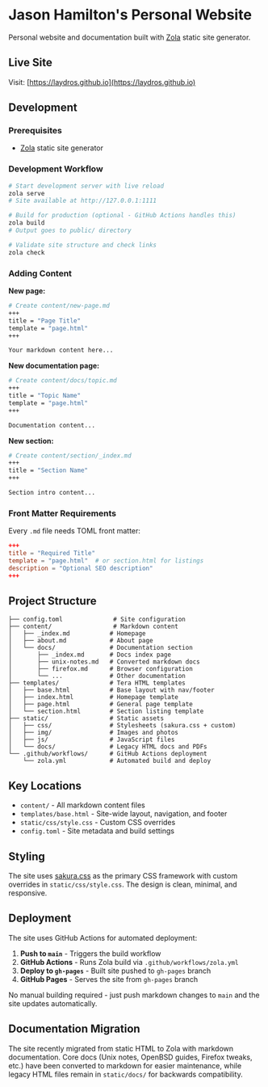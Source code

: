 # Jason Hamilton's Personal Website

Personal website and documentation built with [Zola](https://www.getzola.org/) static site generator.

## Live Site

Visit: [https://laydros.github.io](https://laydros.github.io)

## Development

### Prerequisites

- [Zola](https://www.getzola.org/documentation/getting-started/installation/) static site generator

### Development Workflow

```bash
# Start development server with live reload
zola serve
# Site available at http://127.0.0.1:1111

# Build for production (optional - GitHub Actions handles this)
zola build
# Output goes to public/ directory

# Validate site structure and check links
zola check
```

### Adding Content

**New page:**
```bash
# Create content/new-page.md
+++
title = "Page Title"
template = "page.html"
+++

Your markdown content here...
```

**New documentation page:**
```bash
# Create content/docs/topic.md
+++
title = "Topic Name"
template = "page.html"
+++

Documentation content...
```

**New section:**
```bash
# Create content/section/_index.md
+++
title = "Section Name"
+++

Section intro content...
```

### Front Matter Requirements

Every `.md` file needs TOML front matter:
```toml
+++
title = "Required Title"
template = "page.html"  # or section.html for listings
description = "Optional SEO description"
+++
```

## Project Structure

```
├── config.toml              # Site configuration
├── content/                 # Markdown content
│   ├── _index.md           # Homepage
│   ├── about.md            # About page
│   └── docs/               # Documentation section
│       ├── _index.md       # Docs index page
│       ├── unix-notes.md   # Converted markdown docs
│       ├── firefox.md      # Browser configuration
│       └── ...             # Other documentation
├── templates/              # Tera HTML templates
│   ├── base.html           # Base layout with nav/footer
│   ├── index.html          # Homepage template
│   ├── page.html           # General page template
│   └── section.html        # Section listing template
├── static/                 # Static assets
│   ├── css/                # Stylesheets (sakura.css + custom)
│   ├── img/                # Images and photos
│   ├── js/                 # JavaScript files
│   └── docs/               # Legacy HTML docs and PDFs
└── .github/workflows/      # GitHub Actions deployment
    └── zola.yml            # Automated build and deploy
```

## Key Locations

- `content/` - All markdown content files
- `templates/base.html` - Site-wide layout, navigation, and footer
- `static/css/style.css` - Custom CSS overrides
- `config.toml` - Site metadata and build settings

## Styling

The site uses [sakura.css](https://oxal.org/projects/sakura/) as the primary CSS framework with custom overrides in `static/css/style.css`. The design is clean, minimal, and responsive.

## Deployment

The site uses GitHub Actions for automated deployment:

1. **Push to `main`** - Triggers the build workflow
2. **GitHub Actions** - Runs Zola build via `.github/workflows/zola.yml`
3. **Deploy to `gh-pages`** - Built site pushed to `gh-pages` branch
4. **GitHub Pages** - Serves the site from `gh-pages` branch

No manual building required - just push markdown changes to `main` and the site updates automatically.

## Documentation Migration

The site recently migrated from static HTML to Zola with markdown documentation. Core docs (Unix notes, OpenBSD guides, Firefox tweaks, etc.) have been converted to markdown for easier maintenance, while legacy HTML files remain in `static/docs/` for backwards compatibility.